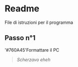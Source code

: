 # Readme 
File di istruzioni per il programma
## Passo n°1
'#760A45'Formattare il PC
> _Scherzavo eheh_

